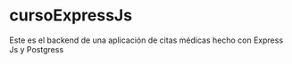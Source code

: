 # cursoExpressJs
Este es el backend de una aplicación de citas médicas hecho con Express Js y Postgress
